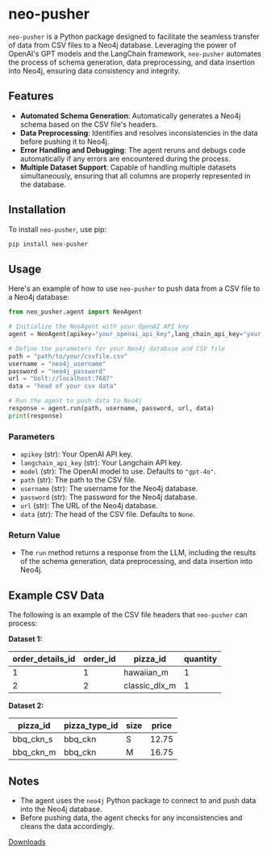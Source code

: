 # neo-pusher

`neo-pusher` is a Python package designed to facilitate the seamless transfer of data from CSV files to a Neo4j database. Leveraging the power of OpenAI's GPT models and the LangChain framework, `neo-pusher` automates the process of schema generation, data preprocessing, and data insertion into Neo4j, ensuring data consistency and integrity.

## Features

- **Automated Schema Generation**: Automatically generates a Neo4j schema based on the CSV file's headers.
- **Data Preprocessing**: Identifies and resolves inconsistencies in the data before pushing it to Neo4j.
- **Error Handling and Debugging**: The agent reruns and debugs code automatically if any errors are encountered during the process.
- **Multiple Dataset Support**: Capable of handling multiple datasets simultaneously, ensuring that all columns are properly represented in the database.

## Installation

To install `neo-pusher`, use pip:

```bash
pip install neo-pusher
```


## Usage

Here's an example of how to use `neo-pusher` to push data from a CSV file to a Neo4j database:

```python
from neo_pusher.agent import NeoAgent

# Initialize the NeoAgent with your OpenAI API key
agent = NeoAgent(apikey="your_openai_api_key",lang_chain_api_key="your_lang_chain_api_key")

# Define the parameters for your Neo4j database and CSV file
path = "path/to/your/csvfile.csv"
username = "neo4j_username"
password = "neo4j_password"
url = "bolt://localhost:7687"
data = "head of your csv data"

# Run the agent to push data to Neo4j
response = agent.run(path, username, password, url, data)
print(response)
```

### Parameters

- `apikey` (str): Your OpenAI API key.
- `langchain_api_key` (str): Your Langchain API key.
- `model` (str): The OpenAI model to use. Defaults to `"gpt-4o"`.
- `path` (str): The path to the CSV file.
- `username` (str): The username for the Neo4j database.
- `password` (str): The password for the Neo4j database.
- `url` (str): The URL of the Neo4j database.
- `data` (str): The head of the CSV file. Defaults to `None`.

### Return Value

- The `run` method returns a response from the LLM, including the results of the schema generation, data preprocessing, and data insertion into Neo4j.

## Example CSV Data

The following is an example of the CSV file headers that `neo-pusher` can process:

**Dataset 1:**

| order_details_id | order_id | pizza_id        | quantity |
|------------------|----------|-----------------|----------|
| 1                | 1        | hawaiian_m       | 1        |
| 2                | 2        | classic_dlx_m    | 1        |

**Dataset 2:**

| pizza_id | pizza_type_id | size | price |
|----------|---------------|------|-------|
| bbq_ckn_s | bbq_ckn       | S    | 12.75 |
| bbq_ckn_m | bbq_ckn       | M    | 16.75 |

## Notes

- The agent uses the `neo4j` Python package to connect to and push data into the Neo4j database.
- Before pushing data, the agent checks for any inconsistencies and cleans the data accordingly.

[Downloads](https://pepy.tech/project/neo-pusher)  